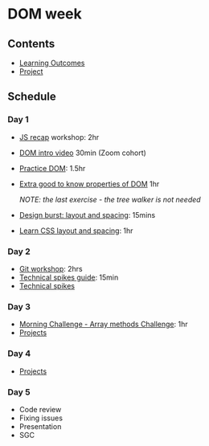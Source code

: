 # DOM week

## Contents

- [Learning Outcomes](./learning-outcomes.md)
- [Project](./project.md)

## Schedule

### Day 1

- [JS recap](https://github.com/WebAhead/js-recap) workshop: 2hr
- [DOM intro video](https://www.youtube.com/watch?v=wiozYyXQEVk&ab_channel=DevEd) 30min (Zoom cohort)
- [Practice DOM](https://github.com/WebAhead/practice-dom): 1.5hr
- [Extra good to know properties of DOM](https://dom-tutorials.appspot.com/static/1.html) 1hr

    *NOTE: the last exercise - the tree walker is not needed*
- [Design burst: layout and spacing](http://facresources.com/slides/design-burst-week2.html#/): 15mins
- [Learn CSS layout and spacing](https://github.com/bobbysebolao/learn-css-flexbox): 1hr

### Day 2

- [Git workshop](https://github.com/foundersandcoders/git-workflow-workshop-for-two): 2hrs
- [Technical spikes guide](https://founders-and-coders.gitbook.io/coursebook/student-handbook/spikes): 15min
- [Technical spikes](https://github.com/WebAhead/master-reference/blob/master/coursebook/week-2/research-afternoon.md)

### Day 3

- [Morning Challenge - Array methods Challenge](https://github.com/WebAhead/array-methods): 1hr
- [Projects](https://github.com/WebAhead/master-reference/blob/master/coursebook/week-2/project.md)

### Day 4
- [Projects](https://github.com/WebAhead/master-reference/blob/master/coursebook/week-2/project.md)
 
### Day 5
- Code review
- Fixing issues
- Presentation
- SGC
